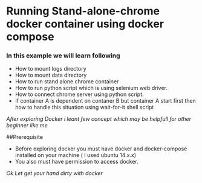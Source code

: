 # Running Stand-alone-chrome docker container using docker compose 


### In this example we will learn following ### 
   - How to mount logs directory 
   - How to mount data directory 
   - How to run stand alone chrome container 
   - How to run python script which is using selenium web driver.
   - How to connect chrome server using python script.
   - If container A is dependent on contaner B but container A start first then how to handle this situation using wait-for-it shell script

*After exploring Docker i leant few concept which may be helpfull for other beginner like me*

##Prerequisite
- Before exploring docker you must have docker and docker-compose installed on your machine ( I used ubuntu 14.x.x)
- You also must have permission to access docker.


*Ok Let get your hand dirty with docker*
